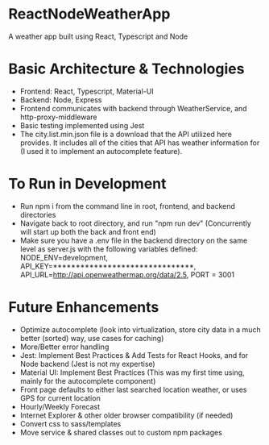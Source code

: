 # ReactNodeWeatherApp
A weather app built using React, Typescript and Node

# Basic Architecture & Technologies
- Frontend: React, Typescript, Material-UI
- Backend: Node, Express
- Frontend communicates with backend through WeatherService, and http-proxy-middleware
- Basic testing implemented using Jest
- The city.list.min.json file is a download that the API utilized here provides. It includes all of the cities that API has weather information for (I used it to implement an autocomplete feature). 

# To Run in Development
- Run npm i from the command line in root, frontend, and backend directories
- Navigate back to root directory, and run "npm run dev" (Concurrently will start up both the back and front end)
- Make sure you have a .env file in the backend directory on the same level as server.js with the following variables defined: NODE_ENV=development, API_KEY=*******************************, API_URL=http://api.openweathermap.org/data/2.5, PORT = 3001

# Future Enhancements
- Optimize autocomplete (look into virtualization, store city data in a much better (sorted) way, use cases for caching)
- More/Better error handling
- Jest: Implement Best Practices & Add Tests for React Hooks, and for Node backend (Jest is not my expertise)
- Material UI: Implement Best Practices (This was my first time using, mainly for the autocomplete component)
- Front page defaults to either last searched location weather, or uses GPS for current location
- Hourly/Weekly Forecast
- Internet Explorer & other older browser compatibility (if needed)
- Convert css to sass/templates
- Move service & shared classes out to custom npm packages
